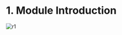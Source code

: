 # 1. Module Introduction

![r1](https://github.com/kiranbansode/learn-react/assets/50626798/29e324e4-2faa-42a3-856e-491db1bb8327)

